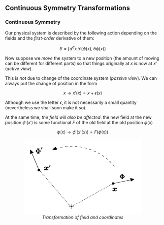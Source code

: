 ## Continuous Symmetry Transformations

### Continuous Symmetry

Our physical system is described by the following action depending on the fields and the *first-order* derivative of them:

$$
S=\int d^dx \,
\mathcal{L}(\phi (x),\partial \phi (x))
$$

Now suppose we *move* the system to a new position (the amount of moving can be different for different parts) so that things originally at $x$ is now at $x'$ (*active view*). 

This is *not* due to change of the coordinate system (*passive view*). We can always put the change of
position in the form

$$
x\to x'(x)=x+\epsilon (x)
$$

Although we use the letter $\epsilon$, it is not necessarily a small quantity (nevertheless we shall soon make it so). 

At the same time, *the field will also be affected*: the new field at the new position $\phi' \left(x'\right)$ is some functional $F$ of the old field at the old position $\phi (x)$

$$
\phi (x)\to \phi' \left(x'(x)\right)=F(\phi (x))
$$

<center>

![image](Fig-2_1.png)   
*Transformation of field and coordinates*

</center>




